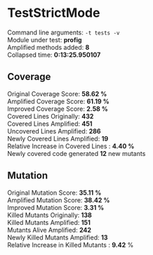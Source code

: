 



# TestStrictMode
  
Command line arguments: `-t tests -v`  
Module under test: **profig**  
Amplified methods added: **8**  
Collapsed time: **0:13:25.950107**
## Coverage
  
Original Coverage Score: **58.62 %**  
Amplified Coverage Score: **61.19 %**  
Improved Coverage Score: **2.58 %**  
Covered Lines Originally: **432**  
Covered Lines Amplified: **451**  
Uncovered Lines Amplified: **286**  
Newly Covered Lines Amplified: **19**  
Relative Increase in Covered Lines : **4.40 %**  
Newly covered code generated **12** new mutants
## Mutation
  
Original Mutation Score: **35.11 %**  
Amplified Mutation Score: **38.42 %**  
Improved Mutation Score: **3.31 %**  
Killed Mutants Originally: **138**  
Killed Mutants Amplified: **151**  
Mutants Alive Amplified: **242**  
Newly Killed Mutants Amplified: **13**  
Relative Increase in Killed Mutants : **9.42** %
